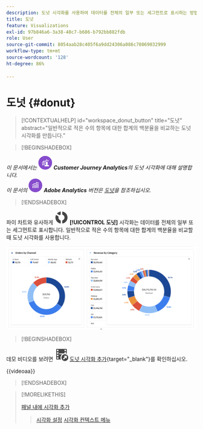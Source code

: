 ```yaml
---
description: 도넛 시각화를 사용하여 데이터를 전체의 일부 또는 세그먼트로 표시하는 방법에 대해 알아봅니다.
title: 도넛
feature: Visualizations
exl-id: 97b846a6-3a38-48c7-b686-b792bb882fdb
role: User
source-git-commit: 8054aab28c405f6a9dd24306a086c78069032999
workflow-type: tm+mt
source-wordcount: '128'
ht-degree: 86%

---
```


# 도넛 {#donut}

<!-- markdownlint-disable MD034 -->

>[!CONTEXTUALHELP]
>id="workspace_donut_button"
>title="도넛"
>abstract="일반적으로 적은 수의 항목에 대한 합계의 백분율을 비교하는 도넛 시각화를 만듭니다."

<!-- markdownlint-enable MD034 -->


>[!BEGINSHADEBOX]

_이 문서에서는_ ![CustomerJourneyAnalytics](/help/assets/icons/CustomerJourneyAnalytics.svg) _**Customer Journey Analytics**&#x200B;의 도넛 시각화에 대해 설명합니다._<br/>_이 문서의_ ![AdobeAnalytics](/help/assets/icons/AdobeAnalytics.svg) _**Adobe Analytics** 버전은 [도넛](https://experienceleague.adobe.com/ko/docs/analytics/analyze/analysis-workspace/visualizations/donut)을 참조하십시오._

>[!ENDSHADEBOX]


파이 차트와 유사하게 ![GraphDonut](/help/assets/icons/GraphDonut.svg) **[!UICONTROL 도넛]** 시각화는 데이터를 전체의 일부 또는 세그먼트로 표시합니다. 일반적으로 적은 수의 항목에 대한 합계의 백분율을 비교할 때 도넛 시각화를 사용합니다.

![데이터를 전체의 일부 또는 세그먼트로 표시하는 도넛 시각화.](assets/donut.png)


>[!BEGINSHADEBOX]

데모 비디오를 보려면 ![VideoCheckedOut](/help/assets/icons/VideoCheckedOut.svg) [도넛 시각화 추가](https://video.tv.adobe.com/v/334309/?quality=12&learn=on){target="_blank"}를 확인하십시오.

{{videoaa}}

>[!ENDSHADEBOX]


>[!MORELIKETHIS]
>
>[패널 내에 시각화 추가](/help/analysis-workspace/visualizations/freeform-analysis-visualizations.md#add-visualizations-to-a-panel)
>>[시각화 설정](/help/analysis-workspace/visualizations/freeform-analysis-visualizations.md#settings)
>>[시각화 컨텍스트 메뉴](/help/analysis-workspace/visualizations/freeform-analysis-visualizations.md#context-menu)
>

